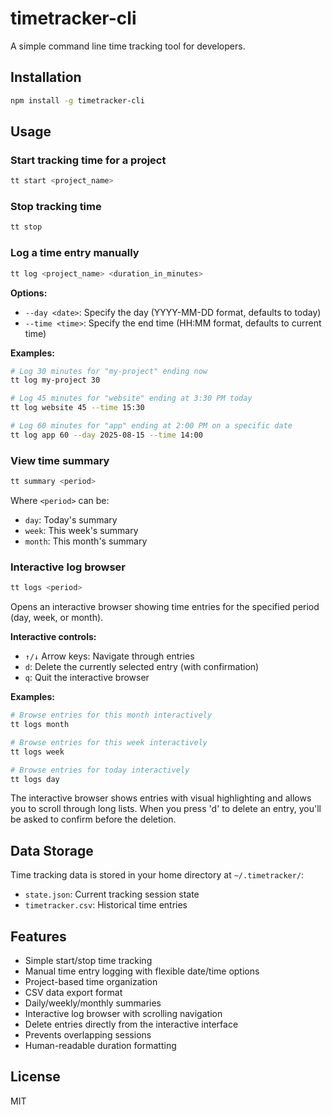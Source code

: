 # timetracker-cli

A simple command line time tracking tool for developers.

## Installation

```bash
npm install -g timetracker-cli
```

## Usage

### Start tracking time for a project
```bash
tt start <project_name>
```

### Stop tracking time
```bash
tt stop
```

### Log a time entry manually
```bash
tt log <project_name> <duration_in_minutes>
```

**Options:**
- `--day <date>`: Specify the day (YYYY-MM-DD format, defaults to today)
- `--time <time>`: Specify the end time (HH:MM format, defaults to current time)

**Examples:**
```bash
# Log 30 minutes for "my-project" ending now
tt log my-project 30

# Log 45 minutes for "website" ending at 3:30 PM today
tt log website 45 --time 15:30

# Log 60 minutes for "app" ending at 2:00 PM on a specific date
tt log app 60 --day 2025-08-15 --time 14:00
```

### View time summary
```bash
tt summary <period>
```

Where `<period>` can be:
- `day`: Today's summary
- `week`: This week's summary
- `month`: This month's summary

### Interactive log browser
```bash
tt logs <period>
```

Opens an interactive browser showing time entries for the specified period (day, week, or month).

**Interactive controls:**
- `↑/↓` Arrow keys: Navigate through entries
- `d`: Delete the currently selected entry (with confirmation)
- `q`: Quit the interactive browser

**Examples:**
```bash
# Browse entries for this month interactively
tt logs month

# Browse entries for this week interactively  
tt logs week

# Browse entries for today interactively
tt logs day
```

The interactive browser shows entries with visual highlighting and allows you to scroll through long lists. When you press 'd' to delete an entry, you'll be asked to confirm before the deletion.

## Data Storage

Time tracking data is stored in your home directory at `~/.timetracker/`:
- `state.json`: Current tracking session state
- `timetracker.csv`: Historical time entries

## Features

- Simple start/stop time tracking
- Manual time entry logging with flexible date/time options
- Project-based time organization
- CSV data export format
- Daily/weekly/monthly summaries
- Interactive log browser with scrolling navigation
- Delete entries directly from the interactive interface
- Prevents overlapping sessions
- Human-readable duration formatting

## License

MIT